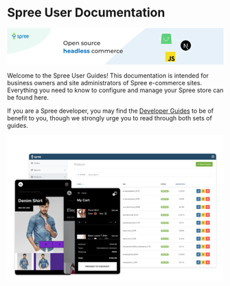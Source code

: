 # Spree User Documentation

![](.gitbook/assets/linkedin_cover_profile-2x.png)

Welcome to the Spree User Guides! This documentation is intended for business owners and site administrators of Spree e-commerce sites. Everything you need to know to configure and manage your Spree store can be found here.

If you are a Spree developer, you may find the [Developer Guides](https://dev-docs.spreecommerce.org/) to be of benefit to you, though we strongly urge you to read through both sets of guides.

![](.gitbook/assets/spree_commerce_home_header_2-2x.png)

